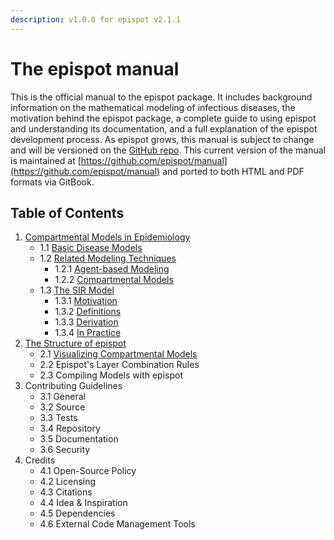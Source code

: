 ```yaml
---
description: v1.0.0 for epispot v2.1.1
---
```


# The epispot manual

This is the official manual to the epispot package. It includes background information on the mathematical modeling of infectious diseases, the motivation behind the epispot package, a complete guide to using epispot and understanding its documentation, and a full explanation of the epispot development process. As epispot grows, this manual is subject to change and will be versioned on the [GitHub repo](https://github.com/epispot/manual/releases). This current version of the manual is maintained at [https://github.com/epispot/manual](https://github.com/epispot/manual) and ported to both HTML and PDF formats via GitBook.

## Table of Contents

1. [Compartmental Models in Epidemiology](ch1.md)
   * 1.1 [Basic Disease Models](ch1.md#1-1-basic-disease-models)
   * 1.2 [Related Modeling Techniques](ch1.md#1-2-related-modeling-techniques)
     * 1.2.1 [Agent-based Modeling](ch1.md#1-2-1-agent-based-modeling)
     * 1.2.2 [Compartmental Models](ch1.md#1-2-2-compartmental-models)
   * 1.3 [The SIR Model](ch1.md#1-3-the-sir-model)
     * 1.3.1 [Motivation](ch1.md#1-3-1-motivation)
     * 1.3.2 [Definitions](ch1.md#1-3-2-definitions)
     * 1.3.3 [Derivation](ch1.md#1-3-3-derivation)
     * 1.3.4 [In Practice](ch1.md#1-3-4-in-practice)
2. [The Structure of epispot](ch2.md#2-the-structure-of-epispot)
   * 2.1 [Visualizing Compartmental Models](ch2.md#2-1-visualizing-compartmental-models)
   * 2.2 Epispot's Layer Combination Rules
   * 2.3 Compiling Models with epispot
3. Contributing Guidelines
   * 3.1 General
   * 3.2 Source
   * 3.3 Tests
   * 3.4 Repository
   * 3.5 Documentation
   * 3.6 Security 
4. Credits
   * 4.1 Open-Source Policy
   * 4.2 Licensing
   * 4.3 Citations
   * 4.4 Idea & Inspiration
   * 4.5 Dependencies
   * 4.6 External Code Management Tools

